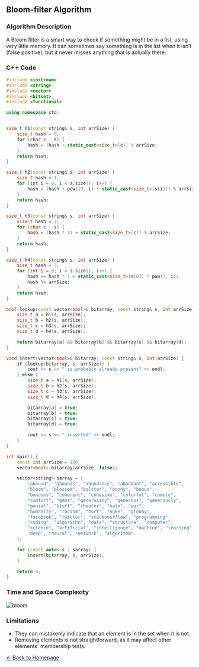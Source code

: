 ## Bloom-filter Algorithm

### Algorithm Description
A Bloom filter is a smart way to check if something might be in a list, using very little memory. It can sometimes say something is in the list when it isn’t (false positive), but it never misses anything that is actually there.

### C++ Code

```cpp
#include <iostream>
#include <string>
#include <vector>
#include <bitset>
#include <functional>

using namespace std;


size_t h1(const string& s, int arrSize) {
    size_t hash = 0;
    for (char c : s) {
        hash = (hash + static_cast<size_t>(c)) % arrSize;
    }
    return hash;
}

size_t h2(const string& s, int arrSize) {
    size_t hash = 1;
    for (int i = 0; i < s.size(); i++) {
        hash = (hash + pow(19, i) * static_cast<size_t>(s[i])) % arrSize;
    }
    return hash;
}

size_t h3(const string& s, int arrSize) {
    size_t hash = 7;
    for (char c : s) {
        hash = (hash * 31 + static_cast<size_t>(c)) % arrSize;
    }
    return hash;
}

size_t h4(const string& s, int arrSize) {
    size_t hash = 3;
    for (int i = 0; i < s.size(); i++) {
        hash += hash * 7 + static_cast<size_t>(s[0]) * pow(7, i);
        hash %= arrSize;
    }
    return hash;
}

bool lookup(const vector<bool>& bitarray, const string& s, int arrSize) {
    size_t a = h1(s, arrSize);
    size_t b = h2(s, arrSize);
    size_t c = h3(s, arrSize);
    size_t d = h4(s, arrSize);

    return bitarray[a] && bitarray[b] && bitarray[c] && bitarray[d];
}

void insert(vector<bool>& bitarray, const string& s, int arrSize) {
    if (lookup(bitarray, s, arrSize)) {
        cout << s << " is probably already present" << endl;
    } else {
        size_t a = h1(s, arrSize);
        size_t b = h2(s, arrSize);
        size_t c = h3(s, arrSize);
        size_t d = h4(s, arrSize);

        bitarray[a] = true;
        bitarray[b] = true;
        bitarray[c] = true;
        bitarray[d] = true;

        cout << s << " inserted" << endl;
    }
}

int main() {
    const int arrSize = 100;
    vector<bool> bitarray(arrSize, false);

    vector<string> sarray = {
        "abound", "abounds", "abundance", "abundant", "accessible",
        "bloom", "blossom", "bolster", "bonny", "bonus",
        "bonuses", "coherent", "cohesive", "colorful", "comely",
        "comfort", "gems", "generosity", "generous", "generously",
        "genial", "bluff", "cheater", "hate", "war",
        "humanity", "racism", "hurt", "nuke", "gloomy",
        "facebook", "twitter", "stackoverflow", "programming",
        "coding", "algorithm", "data", "structure", "computer",
        "science", "artificial", "intelligence", "machine", "learning",
        "deep", "neural", "network", "algorithm"
    };

    for (const auto& s : sarray) {
        insert(bitarray, s, arrSize);
    }

    return 0;
}
```

### Time and Space Complexity

![bloom](https://github.com/DEBANSHU007/FoodDelivery.github.io/assets/67229736/67e18c65-a549-4b72-a157-0bb892ae77ca)


### Limitations
* They can mistakenly indicate that an element is in the set when it is not.
* Removing elements is not straightforward, as it may affect other elements' membership tests.


[← Back to Homepage](../README.md)
